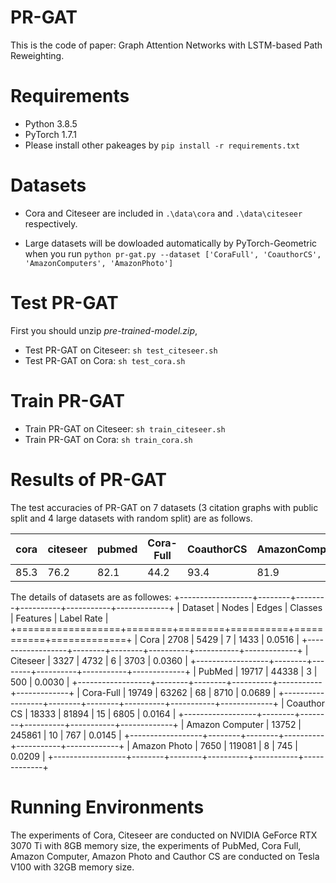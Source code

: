 #  PR-GAT

This is the code of paper: Graph Attention Networks with LSTM-based Path Reweighting.


# Requirements

* Python 3.8.5
* PyTorch 1.7.1
* Please install other pakeages by `pip install -r requirements.txt`

# Datasets
* Cora and Citeseer are included in `.\data\cora` and `.\data\citeseer` respectively.

* Large datasets will be dowloaded automatically by PyTorch-Geometric when you run `python pr-gat.py --dataset ['CoraFull', 'CoauthorCS', 'AmazonComputers', 'AmazonPhoto']`

# Test PR-GAT

First you should unzip *pre-trained-model.zip*,
* Test PR-GAT on Citeseer: `sh test_citeseer.sh`
* Test PR-GAT on Cora: `sh test_cora.sh`

# Train PR-GAT

* Train PR-GAT on Citeseer: `sh train_citeseer.sh`
* Train PR-GAT on Cora: `sh train_cora.sh`

# Results of PR-GAT

The test accuracies of PR-GAT on 7 datasets (3 citation graphs with public split and 4 large datasets with random split) are as follows.

| cora | citeseer | pubmed | Cora-Full | CoauthorCS | AmazonComputers| AmazonPhoto |
| ---- | -------- | ------ | ------ | ------ | ------ | ------ |
| 85.3 | 76.2     | 82.1   |44.2 |93.4 | 81.9 | 92.0 |

The details of datasets are as followes:
+------------------+--------+--------+----------+-----------+-------------+
| Dataset          | Nodes  | Edges  | Classes  | Features  | Label Rate  |
+==================+========+========+==========+===========+=============+
| Cora             | 2708   | 5429   | 7        | 1433      | 0.0516      |
+------------------+--------+--------+----------+-----------+-------------+
| Citeseer         | 3327   | 4732   | 6        | 3703      | 0.0360      |
+------------------+--------+--------+----------+-----------+-------------+
| PubMed           | 19717  | 44338  | 3        | 500       | 0.0030      |
+------------------+--------+--------+----------+-----------+-------------+
| Cora-Full        | 19749  | 63262  | 68       | 8710      | 0.0689      |
+------------------+--------+--------+----------+-----------+-------------+
| Coauthor CS      | 18333  | 81894  | 15       | 6805      | 0.0164      |
+------------------+--------+--------+----------+-----------+-------------+
| Amazon Computer  | 13752  | 245861 | 10       | 767       | 0.0145      |
+------------------+--------+--------+----------+-----------+-------------+
| Amazon Photo     | 7650   | 119081 | 8        | 745       | 0.0209      |
+------------------+--------+--------+----------+-----------+-------------+


# Running Environments

The experiments of Cora, Citeseer are conducted on NVIDIA GeForce RTX 3070 Ti with 8GB memory size, the experiments of PubMed, Cora Full, Amazon Computer, Amazon Photo and Cauthor CS are conducted on Tesla V100 with 32GB memory size. 



